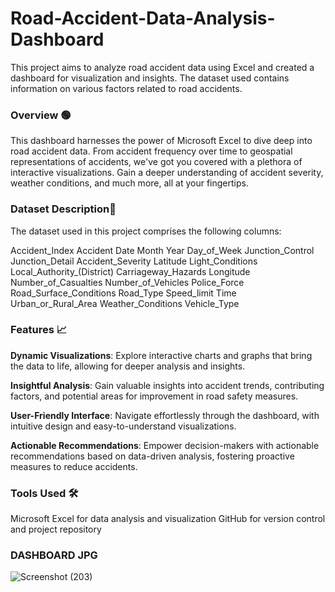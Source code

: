 # Road-Accident-Data-Analysis-Dashboard
This project aims to analyze road accident data using Excel and created a dashboard for visualization and insights. The dataset used contains information on various factors related to road accidents.

### **Overview** 🟢

This dashboard harnesses the power of Microsoft Excel to dive deep into road accident data. From accident frequency over time to geospatial representations of accidents, we've got you covered with a plethora of interactive visualizations. Gain a deeper understanding of accident severity, weather conditions, and much more, all at your fingertips.

### **Dataset Description**📗

The dataset used in this project comprises the following columns:

Accident_Index
Accident Date
Month
Year
Day_of_Week
Junction_Control
Junction_Detail
Accident_Severity
Latitude
Light_Conditions
Local_Authority_(District)
Carriageway_Hazards
Longitude
Number_of_Casualties
Number_of_Vehicles
Police_Force
Road_Surface_Conditions
Road_Type
Speed_limit
Time
Urban_or_Rural_Area
Weather_Conditions
Vehicle_Type


### **Features** 📈

**Dynamic Visualizations**: Explore interactive charts and graphs that bring the data to life, allowing for deeper analysis and insights.

**Insightful Analysis**: Gain valuable insights into accident trends, contributing factors, and potential areas for improvement in road safety measures.

**User-Friendly Interface**: Navigate effortlessly through the dashboard, with intuitive design and easy-to-understand visualizations.

**Actionable Recommendations**: Empower decision-makers with actionable recommendations based on data-driven analysis, fostering proactive measures to reduce accidents.


### **Tools Used** 🛠

Microsoft Excel for data analysis and visualization
GitHub for version control and project repository


### **DASHBOARD JPG**


![Screenshot (203)](https://github.com/vasa4k/Road-Accident-Data-Analysis-Dashboard/assets/74816653/48dd518f-df71-4231-8c1f-0c9df932f4a5)

